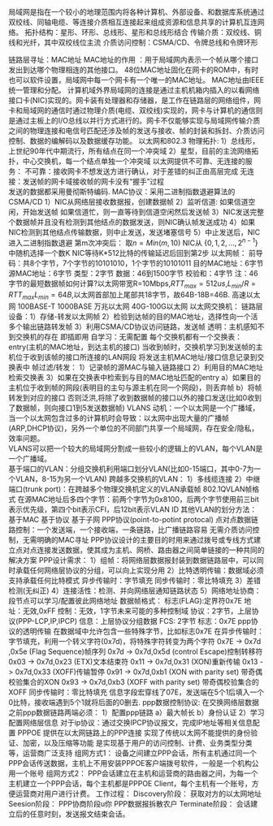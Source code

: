 局域网是指在一个较小的地理范围内将各种计算机、外部设备、和数据库系统通过双绞线、同轴电缆、等连接介质相互连接起来组成资源和信息共享的计算机互连网络。
拓扑结构：星形、环形、总线形、星形和总线形结合
传输介质：双绞线、铜线和光纤，其中双绞线位主流
介质访问控制：CSMA/CD、令牌总线和令牌环形

链路层寻址：MAC地址
	MAC地址的作用 ：用于局域网内表示一个帧从哪个接口发出到达哪个物理相连的其他接口。
	48位MAC地址固化在网卡的ROM中，有时也可以软件设置，局域网中每一个网卡有一个唯一的MAC地址。
	MAC地址由IEEE统一管理和分配。
	计算机域外界局域网的连接是通过主机机箱内插入的以看网络接口卡(NIC)实现的。网卡装有处理器和存储器，是工作在链路层的网络组件，网卡和局域网的通信时通过物理介质(电缆、双绞线)实现的，网卡与计算机的通信则是通过主板上的I/O总线以并行方式进行的。网卡不仅能够实现与局域网传输介质之间的物理连接和电信号匹配还涉及帧的发送与接收、帧的封装和拆封、介质访问控制、数据的编解码以及数据缓存功能。
以太网和802.3
	物理拓扑:
		1）总线形，上世纪90年代中期流行，所有结点在同一个冲突域
		2）星型，目前的主流网络拓扑，中心交换机，每一个结点单独一个冲突域
	 以太网提供不可靠、无连接的服务：
		 不可靠：接收网卡不想发送方进行确认，对于差错的纠正由高层完成
		 无连接：发送帧的网卡域接收帧的网卡没有“握手”过程	
	 发送的数据都采用曼彻斯特编码.
	 MAC协议：采用二进制指数退避算法的CSMA/CD
		 1）NIC从网络层接收数据报，创建数据帧
		 2）监听信道:
			 如果信道空闲，开始发送帧
			 如果信道忙，则一直等待到信道空闲然后发送帧
		 3）NIC发送完整个数据帧并且没有检测到其他结点的数据发送，则NIC确认帧发送成功
		 4）如果NIC检测到其他结点传输数据，则中止发送，发送堵塞信号
		 5）中止发送后，NIC进入二进制指数退避
			 第m次冲突后：
			 取$n=Min(m,10)$
			 NIC从 $\{0,1,2,\dots,2^{n-1}\}$中随机选择一个数K
			 NIC等待K*512比特的传输延迟后回到第2步
	以太网帧：
		 前导码：共8个字节，7个字节的10101010，1个字节的10101011
		 目的MAC地址：6字节
		 源MAC地址：6字节
		 类型：2字节
		 数据：46到1500字节
		 校验和：4字节
		 注：46字节的最短数据帧如何计算?以太网带宽R=10Mbps,$RTT_{max}=512us$,$L_{min}/R=RTT_{max}$$L_{min}=64B$,以太网首部加上尾部共18字节，故64B-18B=46B.
高速以太网
	100BASE-T
	1000BASE
	万兆以太网
	40G-100G以太网
以太网交换机：
	链路层设备：1）存储-转发以太网帧
						  2）检验到达帧的目的MAC地址，选择性向一个活多个输出链路转发帧
						  3）利用CSMA/CD协议访问链路，发送帧
	透明：主机感知不到交换机的存在
	即插即用
	自学习：无需配置
		每个交换机都有一个交换表：entry(主机的MAC地址，到达主机的接口)
		 当收到帧时，交换机学习到发送帧的主机位于收到该帧的接口所连接的LAN网段
		 将发送主机MAC地址/接口信息记录到交换表中
	帧过滤/转发：
		1）记录帧的源MAC与输入链路接口
		2）利用目的MAC地址检索交换表
		3）如果在交换表中检索到与目的MAC地址匹配的entry
					a）如果目的主机位于收到帧的网段(表明目的主句与源主机在同一个网段)，则丢弃帧
					b）将帧转发到对应的接口
			 否则泛洪,将除了收到数据帧的接口以外的接口发送(比如0收到了数据帧，则向接口1到5发送数据帧)
VLANS 
	动机：一个以太网是一个广播域，当一个以太网包含过多的计算机时会导致：以太网中出现大量的广播帧(ARP,DHCP协议)，另外一个单位的不同部门共享一个局域网，存在安全/隐私，效率问题。  
	VLANS可以把一个较大的局域网分割成一些较小的逻辑上的VLAN，每个VLAN是一个广播域。   
	基于端口的VLAN：分组交换机利用端口划分VLAN(比如0-15端口，其中0-7为一个VLAN，8-15为另一个VLAN)
	跨越多交换机的VLAN：
		1）多线缆连接
		2）中继端口(trunk port)：在跨越多个物理交换机定义的VLAN承载帧
	802.1QVLAN帧格式
	在源MAC地址后多四个字节：前两个字节为0x8100，后两个字节使用前三bit表示优先级，第四个bit表示CFI，后12bit表示VLAN ID
	其他VLAN的划分方法：
		基于MAC
		基于协议
		基于子网
PPP协议(point-to-potint protocal)
	点对点数据链路控制：一个发送端，一个接收端，一条链路，比广播链路容易
	无需介质访问控制，无需明确的MAC寻址
	PPP协议设计的主要目的时用来通过拨号或专线方式建立点对点连接发送数据，使其成为主机、网桥、路由器之间简单链接的一种共同的解决方案
	PPP设计需求：
		1）组帧：将网络层数据报封装到数据链路层中，可以同时承载任何网络层协议的分组，可以向上实现分用
		2）比特透明传输：数据域必须支持承载任何比特模式
				异步传输时：字节填充
				同步传输时：零比特填充
		3）差错检测(无纠正)
		4）连接活性：检测、并向网络层通知链路状态
		5）网络地址协商：段节点可以学习/配置彼此网络地址
	 数据帧格式：
			标志(FLAG):定界符0x7E
			地址：无效,0xFF
			控制：无效，1字节未来可能的多种控制域
			协议：2字节，上层协议(PPP-LCP,IP,IPCP)
			信息：上层协议分组数据
			FCS: 2字节
			标志：0x7E
	 ppp协议的透明传输
		 在数据域中允许包含一些特殊字节，比如标志0x7E
		 在异步传输时：字节填充，利用一个转义字符(0x7d)，将特殊字符转变为两个字符
		 0x7E -> 0x7d ,0x5e (Flag Sequence)帧序列
		 0x7d -> 0x7d,0x5d (control Escape)控制转移符
		 0x03 -> 0x7d,0x23 (ETX)文本结束符
		 0x11 -> 0x7d,0x31 (XON)重新传输
		 0x13 -> 0x7d,0x33 (XOFF)传输暂停
		 0x91 -> 0x7d,0xb1 (XON with parity set) 带奇偶校验集合的XON
		 0x93 -> 0x7d,0xb3 (XOFF with parity set) 带奇偶校验集合的XOFF
		 同步传输时：零比特填充
		 信息字段宏穿线了07E，发送端在5个1后填入一个0比特，接收端遇到5个1就将后面的0删去.
		 ppp数据控制协议:
			 在交换网络层数据之前ppp数据链路两端必须：
				 1）配置ppp链路
					 a）最大帧长
					 b）身份认证
				 2）学习配置网络层信息
					 对于ip协议：通过交换IPCP协议报文，完成IP地址等相关信息配置
	PPPOE
		提供在以太网链路上的PPP连接
		实现了传统以太网不能提供的身份验证、加密，以及压缩等功能
		是实现基于用户的访问控制、计费、业务类型分类等，运营商广泛支持
		组网方式1：
			设备之间建立PPP会话，所有主机通过同一个PPP会话传送数据，主机上不用安装PPPOE客户端拨号软件，一般是一个机构公用一个账号
		 组网方式2：
			 PPP会话建立在主机和运营商的路由器之间，为每一个主机建立一个PPP会话，每个主机都是PPPOE Client，每个主机有一个账号，方便运营商对用户进行计费。
		工作过程：
			Discovery阶段：
				获取对方的以太网地址
			Seesion阶段：
				PPP协商阶段u你
				PPP数据报拆散农户
			Terminate阶段：
				会话建立后的任意时刻，发送报文结束会话。